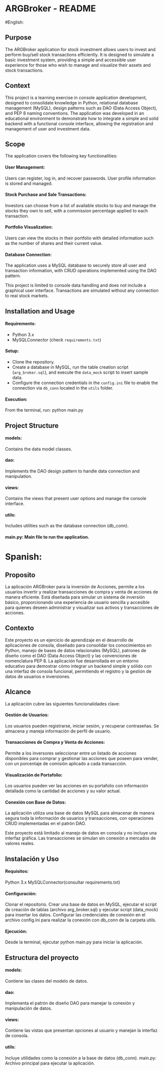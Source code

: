 
# ARGBroker - README

#English:
## Purpose

The ARGBroker application for stock investment allows users to invest and perform buy/sell stock transactions efficiently. It is designed to simulate a basic investment system, providing a simple and accessible user experience for those who wish to manage and visualize their assets and stock transactions.

## Context

This project is a learning exercise in console application development, designed to consolidate knowledge in Python, relational database management (MySQL), design patterns such as DAO (Data Access Object), and PEP 8 naming conventions. The application was developed in an educational environment to demonstrate how to integrate a simple and solid backend with a functional console interface, allowing the registration and management of user and investment data.

## Scope

The application covers the following key functionalities:

#### User Management:
Users can register, log in, and recover passwords. User profile information is stored and managed.

#### Stock Purchase and Sale Transactions:
Investors can choose from a list of available stocks to buy and manage the stocks they own to sell, with a commission percentage applied to each transaction.

#### Portfolio Visualization: 
Users can view the stocks in their portfolio with detailed information such as the number of shares and their current value.

#### Database Connection: 
The application uses a MySQL database to securely store all user and transaction information, with CRUD operations implemented using the DAO pattern.

This project is limited to console data handling and does not include a graphical user interface. Transactions are simulated without any connection to real stock markets.

## Installation and Usage 

#### Requirements:

- Python 3.x  
- MySQLConnector (check `requirements.txt`)

#### Setup:

- Clone the repository.  
- Create a database in MySQL, run the table creation script (`arg_broker.sql`), and execute the `data_mock` script to insert sample data.  
- Configure the connection credentials in the `config.ini` file to enable the connection via `db_conn` located in the `utils` folder.

#### Execution:

From the terminal, run:
python main.py

## Project Structure
#### models:
Contains the data model classes.

#### dao:
Implements the DAO design pattern to handle data connection and manipulation.

#### views:
Contains the views that present user options and manage the console interface.

#### utils:
Includes utilities such as the database connection (db_conn).

#### main.py: Main file to run the application.



# Spanish:

## Proposito

La aplicación ARGBroker para la inversión de Acciones, permite a los usuarios invertir y realizar transacciones de compra y venta de acciones de manera eficiente. Está diseñada para simular un sistema de inversión básico, proporcionando una experiencia de usuario sencilla y accesible para quienes deseen administrar y visualizar sus activos y transacciones de acciones.

## Contexto
Este proyecto es un ejercicio de aprendizaje en el desarrollo de aplicaciones de consola, diseñado para consolidar los conocimientos en Python, manejo de bases de datos relacionales (MySQL), patrones de diseño como el DAO (Data Access Object) y las convenciones de nomenclatura PEP 8. La aplicación fue desarrollada en un entorno educativo para demostrar cómo integrar un backend simple y sólido con una interfaz de consola funcional, permitiendo el registro y la gestión de datos de usuarios e inversiones.

## Alcance
La aplicación cubre las siguientes funcionalidades clave:

 #### Gestión de Usuarios:
  Los usuarios pueden registrarse, iniciar sesión, y recuperar contraseñas. Se almacena y maneja información de perfil de usuario.

 ####  Transacciones de Compra y Venta de Acciones:
  Permite a los inversores seleccionar entre un listado de acciones disponibles para comprar y gestionar las acciones que poseen para vender, con un porcentaje de comisión aplicado a cada transacción.

 #### Visualización de Portafolio: 
 Los usuarios pueden ver las acciones en su portafolio con información detallada como la cantidad de acciones y su valor actual.

 #### Conexión con Base de Datos: 
 La aplicación utiliza una base de datos MySQL para almacenar de manera segura toda la información de usuarios y transacciones, con operaciones CRUD implementadas en el patrón DAO.

Este proyecto está limitado al manejo de datos en consola y no incluye una interfaz gráfica. Las transacciones se simulan sin conexión a mercados de valores reales.

## Instalación y Uso 
#### Requisitos:

Python 3.x
MySQLConnector(consultar requirements.txt)
#### Configuración:

Clonar el repositorio.
Crear una base de datos en MySQL, ejecutar el script de creación de tablas (archivo arg_broker.sql) y ejecutar script (data_mock) para insertar los datos.
Configurar las credenciales de conexión en el archivo config.ini para realizar la conexión con db_conn de la carpeta utils.
#### Ejecución:

Desde la terminal, ejecutar python main.py para iniciar la aplicación.

## Estructura del proyecto
#### models: 
Contiene las clases del modelo de datos.
#### dao: 
Implementa el patrón de diseño DAO para manejar la conexión y manipulación de datos.
#### views: 
Contiene las vistas que presentan opciones al usuario y manejan la interfaz de consola.
#### utils: 
Incluye utilidades como la conexión a la base de datos (db_conn).
main.py: Archivo principal para ejecutar la aplicación.




